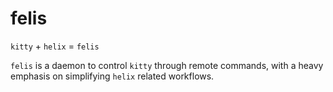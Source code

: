 # felis

`kitty` + `helix` = `felis`

`felis` is a daemon to control `kitty` through remote commands, with a heavy emphasis on simplifying
`helix` related workflows.
